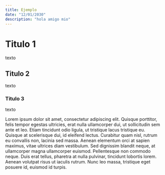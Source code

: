 ```yaml
---
title: Ejemplo
date: "12/01/2030"
description: "hola amigo mio"
---
```


# Titulo 1

texto

## Titulo 2

texto

### Titulo 3

texto

Lorem ipsum dolor sit amet, consectetur adipiscing elit. Quisque porttitor, felis tempor egestas ultricies, erat nulla ullamcorper dui, ut sollicitudin sem ante et leo. Etiam tincidunt odio ligula, ut tristique lacus tristique eu. Quisque at scelerisque dui, id eleifend lectus. Curabitur quam nisl, rutrum eu convallis non, lacinia sed massa. Aenean elementum orci at sapien maximus, vitae ultrices diam vestibulum. Sed dignissim blandit neque, at ullamcorper magna ullamcorper euismod. Pellentesque non commodo neque. Duis erat tellus, pharetra at nulla pulvinar, tincidunt lobortis lorem. Aenean volutpat risus ut iaculis rutrum. Nunc leo massa, tristique eget posuere id, euismod id turpis.
